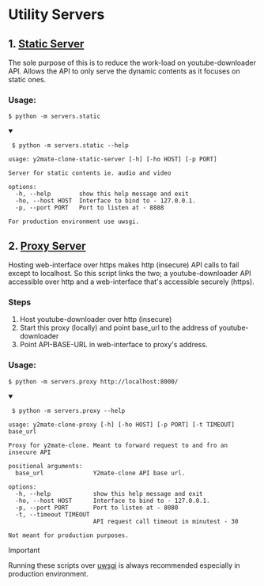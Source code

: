 # Utility Servers

## 1. [Static Server](./static_server.py)

The sole purpose of this is to reduce the work-load on youtube-downloader API.
Allows the API to only serve the dynamic contents as it focuses on static ones.

### Usage:

`$ python -m servers.static`

<details open>

<summary>

<code> $ python -m servers.static --help </code>


</summary>

```
usage: y2mate-clone-static-server [-h] [-ho HOST] [-p PORT]

Server for static contents ie. audio and video

options:
  -h, --help        show this help message and exit
  -ho, --host HOST  Interface to bind to - 127.0.0.1.
  -p, --port PORT   Port to listen at - 8888

For production environment use uwsgi.

```

</details>

## 2. [Proxy Server](./proxy_server.py)

Hosting web-interface over https makes http (insecure) API calls to fail except to localhost.
So this script links the two; a youtube-downloader API accessible over http and a web-interface that's
accessible securely (https).

### Steps

1. Host youtube-downloader over http (insecure)
2. Start this proxy (locally) and point base_url to the address of youtube-downloader
3. Point API-BASE-URL in web-interface to proxy's address.

### Usage:

`$ python -m servers.proxy http://localhost:8000/`

<details open>

<summary>

<code> $ python -m servers.proxy --help </code>

</summary>

```
usage: y2mate-clone-proxy [-h] [-ho HOST] [-p PORT] [-t TIMEOUT] base_url

Proxy for y2mate-clone. Meant to forward request to and fro an insecure API

positional arguments:
  base_url              Y2mate-clone API base url.

options:
  -h, --help            show this help message and exit
  -ho, --host HOST      Interface to bind to - 127.0.0.1.
  -p, --port PORT       Port to listen at - 8080
  -t, --timeout TIMEOUT
                        API request call timeout in minutest - 30

Not meant for production purposes.

```

</details>

> [!IMPORTANT]
> Running these scripts over [uwsgi](https://pypi.org/project/uWSGI/) is always recommended especially in production environment.